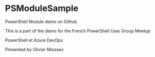 # PSModuleSample

PowerShell Module demo on Github

This is a part of the demo for the French PowerShell User Group Meetup

PowerShell et Azure DevOps

Presented by Olivier Miossec



